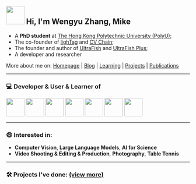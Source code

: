 ## <img src="https://github.com/rajput2107/rajput2107/blob/master/Assets/Hi.gif" width="50px"> Hi, I'm Wengyu Zhang, Mike
- A **PhD student** at [The Hong Kong Polytechnic University (PolyU)](https://www.polyu.edu.hk/en/);
- The co-founder of [lighTag](https://github.com/lighTag-UWB) and [CV Chain](https://cvchain.skyproton.com/);
- The founder and author of [UltraFish](https://ultrafish.io) and [UltraFish Plus](https://plus.ultrafish.io);
- A developer and researcher

More about me on: [Homepage](https://wy-z.com) | [Blog](https://ultrafish.io) | [Learning](https://ultrafish.io/topics) | [Projects](https://wengyuzhang.com/projects/) | [Publications](https://wengyuzhang.com/publications/)

---

### 💻 Developer & User & Learner of

<code><a href="https://www.python.org/" target="_blank"><img height="50" src="https://www.vectorlogo.zone/logos/python/python-ar21.svg"></a></code>
<code><a href="https://pytorch.org/" target="_blank"><img height="50" src="https://www.vectorlogo.zone/logos/pytorch/pytorch-ar21.svg"></a></code>
<code><a href="https://www.java.com/" target="_blank"><img height="50" src="https://www.vectorlogo.zone/logos/java/java-horizontal.svg"></a></code>
<code><a href="https://www.linux.org/" target="_blank"><img height="50" src="https://www.vectorlogo.zone/logos/linux/linux-ar21.svg"></a></code>
<code><a href="https://getbootstrap.com/" target="_blank"><img height="50" src="https://getbootstrap.com/docs/5.0/assets/brand/bootstrap-logo.svg"></a></code>
<code><a href="https://hexo.io/" target="_blank"><img height="50" src="https://www.vectorlogo.zone/logos/hexoio/hexoio-icon.svg"></a></code>
<code><a href="https://www.arduino.cc/" target="_blank"><img height="50" src="https://www.vectorlogo.zone/logos/arduino/arduino-ar21.svg"></a></code>

---

### 😄 Interested in:

- **Computer Vision**, **Large Language Models**, **AI for Science**
- **Video Shooting & Editing & Production**, **Photography**, **Table Tennis**

---

### 🛠️ Projects I've done: [(view more)](https://wengyuzhang.com/projects/)
